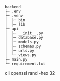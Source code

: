 ```
backend
├─ .env
├─ .venv
│  ├─ bin
│  ├─ lib
├─ api
│  ├─ __init__.py
│  ├─ database.py
│  ├─ models.py
│  ├─ schemas.py
│  ├─ urls.py
│  └─ views.py
├─ main.py
└─ requirement.txt

```

cli
openssl rand -hex 32
